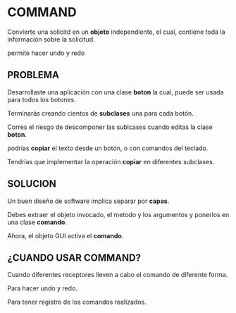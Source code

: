 # COMMAND

Convierte una solicitd en un **objeto** independiente, el cual, contiene toda la información sobre la solicitud.

permite hacer undo y redo

## PROBLEMA

Desarrollaste una aplicación con una clase **boton** la cual, puede ser usada para todos los botones.

Terminarás creando cientos de **subclases** una para cada botón.

Corres el riesgo de descomponer las sublcases cuando editas la clase **boton**.

podrías **copiar** el texto desde un botón, o con comandos del teclado.

Tendrías que implementar la operación **copiar** en diferentes subclases.

## SOLUCION

Un buen diseño de software implica separar por **capas**.

Debes extraer el objeto invocado, el metodo y los argumentos y ponerlos en una clase **comando**.

Ahora, el objeto GUI activa el **comando**.

## ¿CUANDO USAR COMMAND?

Cuando diferentes receptores lleven a cabo el comando de diferente forma.

Para hacer undo y redo.

Para tener registro de los comandos realizados.